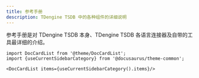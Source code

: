 ```yaml
---
title: 参考手册
description: TDengine TSDB 中的各种组件的详细说明
---
```


参考手册是对 TDengine TSDB 本身、TDengine TSDB 各语言连接器及自带的工具最详细的介绍。

```mdx-code-block
import DocCardList from '@theme/DocCardList';
import {useCurrentSidebarCategory} from '@docusaurus/theme-common';

<DocCardList items={useCurrentSidebarCategory().items}/>
```